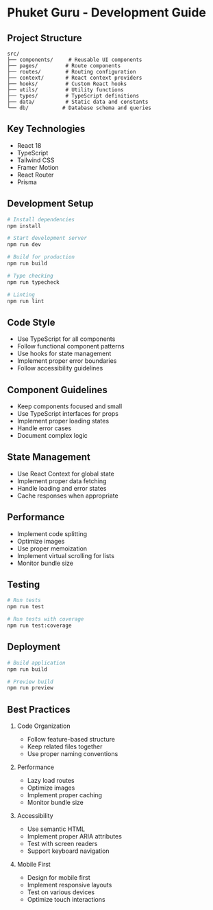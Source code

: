 # Phuket Guru - Development Guide

## Project Structure

```
src/
├── components/     # Reusable UI components
├── pages/         # Route components
├── routes/        # Routing configuration
├── context/       # React context providers
├── hooks/         # Custom React hooks
├── utils/         # Utility functions
├── types/         # TypeScript definitions
├── data/          # Static data and constants
└── db/           # Database schema and queries
```

## Key Technologies

- React 18
- TypeScript
- Tailwind CSS
- Framer Motion
- React Router
- Prisma

## Development Setup

```bash
# Install dependencies
npm install

# Start development server
npm run dev

# Build for production
npm run build

# Type checking
npm run typecheck

# Linting
npm run lint
```

## Code Style

- Use TypeScript for all components
- Follow functional component patterns
- Use hooks for state management
- Implement proper error boundaries
- Follow accessibility guidelines

## Component Guidelines

- Keep components focused and small
- Use TypeScript interfaces for props
- Implement proper loading states
- Handle error cases
- Document complex logic

## State Management

- Use React Context for global state
- Implement proper data fetching
- Handle loading and error states
- Cache responses when appropriate

## Performance

- Implement code splitting
- Optimize images
- Use proper memoization
- Implement virtual scrolling for lists
- Monitor bundle size

## Testing

```bash
# Run tests
npm run test

# Run tests with coverage
npm run test:coverage
```

## Deployment

```bash
# Build application
npm run build

# Preview build
npm run preview
```

## Best Practices

1. Code Organization
   - Follow feature-based structure
   - Keep related files together
   - Use proper naming conventions

2. Performance
   - Lazy load routes
   - Optimize images
   - Implement proper caching
   - Monitor bundle size

3. Accessibility
   - Use semantic HTML
   - Implement proper ARIA attributes
   - Test with screen readers
   - Support keyboard navigation

4. Mobile First
   - Design for mobile first
   - Implement responsive layouts
   - Test on various devices
   - Optimize touch interactions